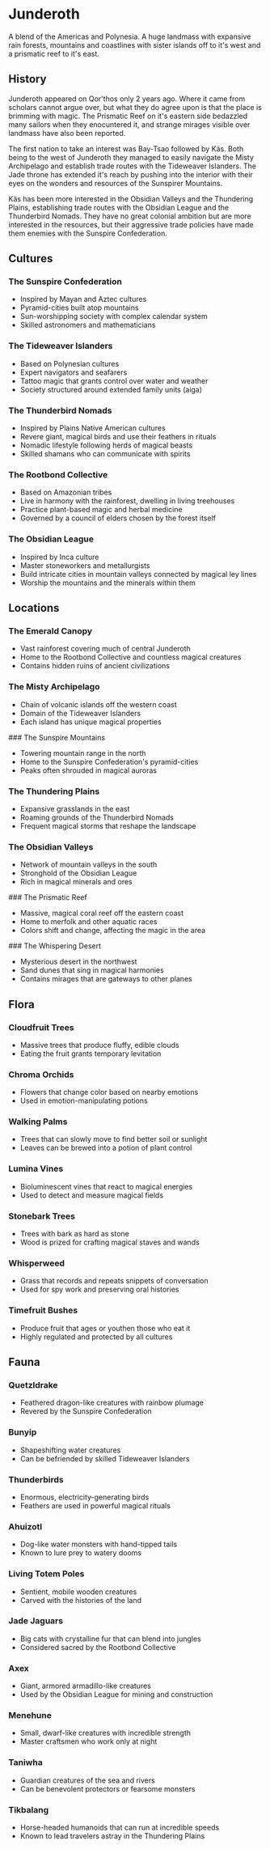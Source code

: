 # Junderoth

A blend of the Americas and Polynesia. A huge landmass with expansive rain
forests, mountains and coastlines with sister islands off to it's west and a
prismatic reef to it's east.

## History

Junderoth appeared on Qor'thos only 2 years ago. Where it came from scholars
cannot argue over, but what they do agree upon is that the place is brimming
with magic. The Prismatic Reef on it's eastern side bedazzled many sailors when
they enocuntered it, and strange mirages visible over landmass have also been
reported.

The first nation to take an interest was Bay-Tsao followed by Käs. Both being to
the west of Junderoth they managed to easily navigate the Misty Archipelago and
establish trade routes with the Tideweaver Islanders. The Jade throne has
extended it's reach by pushing into the interior with their eyes on the wonders
and resources of the Sunspirer Mountains.

Käs has been more interested in the Obsidian Valleys and the Thundering Plains,
establishing trade routes with the Obsidian League and the Thunderbird Nomads.
They have no great colonial ambition but are more interested in the resources,
but their aggressive trade policies have made them enemies with the Sunspire
Confederation.

## Cultures

### The Sunspire Confederation

- Inspired by Mayan and Aztec cultures
- Pyramid-cities built atop mountains
- Sun-worshipping society with complex calendar system
- Skilled astronomers and mathematicians

### The Tideweaver Islanders

- Based on Polynesian cultures
- Expert navigators and seafarers
- Tattoo magic that grants control over water and weather
- Society structured around extended family units (aiga)

### The Thunderbird Nomads

- Inspired by Plains Native American cultures
- Revere giant, magical birds and use their feathers in rituals
- Nomadic lifestyle following herds of magical beasts
- Skilled shamans who can communicate with spirits

### The Rootbond Collective

- Based on Amazonian tribes
- Live in harmony with the rainforest, dwelling in living treehouses
- Practice plant-based magic and herbal medicine
- Governed by a council of elders chosen by the forest itself

### The Obsidian League

- Inspired by Inca culture
- Master stoneworkers and metallurgists
- Build intricate cities in mountain valleys connected by magical ley lines
- Worship the mountains and the minerals within them

## Locations

### The Emerald Canopy

- Vast rainforest covering much of central Junderoth
- Home to the Rootbond Collective and countless magical creatures
- Contains hidden ruins of ancient civilizations

### The Misty Archipelago

- Chain of volcanic islands off the western coast
- Domain of the Tideweaver Islanders
- Each island has unique magical properties

### The Sunspire Mountains

- Towering mountain range in the north
- Home to the Sunspire Confederation's pyramid-cities
- Peaks often shrouded in magical auroras

### The Thundering Plains

- Expansive grasslands in the east
- Roaming grounds of the Thunderbird Nomads
- Frequent magical storms that reshape the landscape

### The Obsidian Valleys

- Network of mountain valleys in the south
- Stronghold of the Obsidian League
- Rich in magical minerals and ores

### The Prismatic Reef

- Massive, magical coral reef off the eastern coast
- Home to merfolk and other aquatic races
- Colors shift and change, affecting the magic in the area

### The Whispering Desert

- Mysterious desert in the northwest
- Sand dunes that sing in magical harmonies
- Contains mirages that are gateways to other planes

## Flora

### Cloudfruit Trees

- Massive trees that produce fluffy, edible clouds
- Eating the fruit grants temporary levitation

### Chroma Orchids

- Flowers that change color based on nearby emotions
- Used in emotion-manipulating potions

### Walking Palms

- Trees that can slowly move to find better soil or sunlight
- Leaves can be brewed into a potion of plant control

### Lumina Vines

- Bioluminescent vines that react to magical energies
- Used to detect and measure magical fields

### Stonebark Trees

- Trees with bark as hard as stone
- Wood is prized for crafting magical staves and wands

### Whisperweed

- Grass that records and repeats snippets of conversation
- Used for spy work and preserving oral histories

### Timefruit Bushes

- Produce fruit that ages or youthen those who eat it
- Highly regulated and protected by all cultures

## Fauna

### Quetzldrake

- Feathered dragon-like creatures with rainbow plumage
- Revered by the Sunspire Confederation

### Bunyip

- Shapeshifting water creatures
- Can be befriended by skilled Tideweaver Islanders

### Thunderbirds

- Enormous, electricity-generating birds
- Feathers are used in powerful magical rituals

### Ahuizotl

- Dog-like water monsters with hand-tipped tails
- Known to lure prey to watery dooms

### Living Totem Poles

- Sentient, mobile wooden creatures
- Carved with the histories of the land

### Jade Jaguars

- Big cats with crystalline fur that can blend into jungles
- Considered sacred by the Rootbond Collective

### Axex

- Giant, armored armadillo-like creatures
- Used by the Obsidian League for mining and construction

### Menehune

- Small, dwarf-like creatures with incredible strength
- Master craftsmen who work only at night

### Taniwha

- Guardian creatures of the sea and rivers
- Can be benevolent protectors or fearsome monsters

### Tikbalang

- Horse-headed humanoids that can run at incredible speeds
- Known to lead travelers astray in the Thundering Plains

